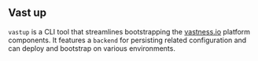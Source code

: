 Vast up
---

`vastup` is a CLI tool that streamlines bootstrapping the [vastness.io](vastness.io) platform components.
It features a `backend` for persisting related configuration and can deploy and bootstrap on various
environments.  